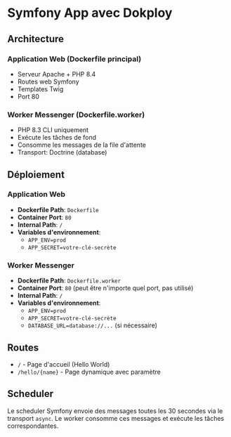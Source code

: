 # Symfony App avec Dokploy

## Architecture

### Application Web (Dockerfile principal)
- Serveur Apache + PHP 8.4
- Routes web Symfony
- Templates Twig
- Port 80

### Worker Messenger (Dockerfile.worker)
- PHP 8.3 CLI uniquement
- Exécute les tâches de fond
- Consomme les messages de la file d'attente
- Transport: Doctrine (database)

## Déploiement

### Application Web
- **Dockerfile Path**: `Dockerfile`
- **Container Port**: `80`
- **Internal Path**: `/`
- **Variables d'environnement**:
  - `APP_ENV=prod`
  - `APP_SECRET=votre-clé-secrète`

### Worker Messenger
- **Dockerfile Path**: `Dockerfile.worker`
- **Container Port**: `80` (peut être n'importe quel port, pas utilisé)
- **Internal Path**: `/`
- **Variables d'environnement**:
  - `APP_ENV=prod`
  - `APP_SECRET=votre-clé-secrète`
  - `DATABASE_URL=database://...` (si nécessaire)

## Routes

- `/` - Page d'accueil (Hello World)
- `/hello/{name}` - Page dynamique avec paramètre

## Scheduler

Le scheduler Symfony envoie des messages toutes les 30 secondes via le transport `async`.
Le worker consomme ces messages et exécute les tâches correspondantes.